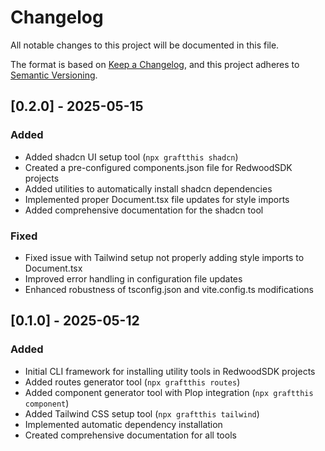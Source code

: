 # Changelog

All notable changes to this project will be documented in this file.

The format is based on [Keep a Changelog](https://keepachangelog.com/en/1.0.0/),
and this project adheres to [Semantic Versioning](https://semver.org/spec/v2.0.0.html).

## [0.2.0] - 2025-05-15

### Added
- Added shadcn UI setup tool (`npx graftthis shadcn`)
- Created a pre-configured components.json file for RedwoodSDK projects
- Added utilities to automatically install shadcn dependencies
- Implemented proper Document.tsx file updates for style imports
- Added comprehensive documentation for the shadcn tool

### Fixed
- Fixed issue with Tailwind setup not properly adding style imports to Document.tsx
- Improved error handling in configuration file updates
- Enhanced robustness of tsconfig.json and vite.config.ts modifications

## [0.1.0] - 2025-05-12

### Added
- Initial CLI framework for installing utility tools in RedwoodSDK projects
- Added routes generator tool (`npx graftthis routes`)
- Added component generator tool with Plop integration (`npx graftthis component`)
- Added Tailwind CSS setup tool (`npx graftthis tailwind`)
- Implemented automatic dependency installation
- Created comprehensive documentation for all tools
